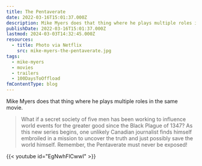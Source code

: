 ```yaml
---
title: The Pentaverate
date: 2022-03-16T15:01:37.000Z
description: Mike Myers does that thing where he plays multiple roles in the same movie.
publishDate: 2022-03-16T15:01:37.000Z
lastmod: 2024-03-03T14:32:45.000Z
resources:
  - title: Photo via Netflix
    src: mike-myers-the-pentaverate.jpg
tags:
  - mike-myers
  - movies
  - trailers
  - 100DaysToOffload
fmContentType: blog
---
```


Mike Myers does that thing where he plays multiple roles in the same movie.

> What if a secret society of five men has been working to influence world events for the greater good since the Black Plague of 1347? As this new series begins, one unlikely Canadian journalist finds himself embroiled in a mission to uncover the truth and just possibly save the world himself. Remember, the Pentaverate must never be exposed!

{{< youtube id="EgNwhFlCwwI" >}}
